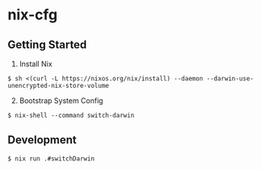 # nix-cfg

## Getting Started

1. Install Nix

```shell
$ sh <(curl -L https://nixos.org/nix/install) --daemon --darwin-use-unencrypted-nix-store-volume
```

2. Bootstrap System Config

```
$ nix-shell --command switch-darwin
```

## Development

```
$ nix run .#switchDarwin
```
